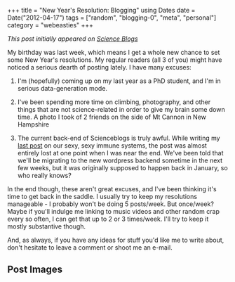 +++
title = "New Year's Resolution: Blogging"
using Dates
date = Date("2012-04-17")
tags = ["random", "blogging-0", "meta", "personal"]
category = "webeasties"
+++

_This post initially appeared on [Science Blogs](http://scienceblogs.com/webeasties)_

My birthday was last week, which means I get a whole new chance to set some New Year's resolutions. My regular readers (all 3 of you) might have noticed a serious dearth of posting lately. I have many excuses:

1) I'm (hopefully) coming up on my last year as a PhD student, and I'm in serious data-generation mode. 
2) I've been spending more time on climbing, photography, and other things that are not science-related in order to give my brain some down time. 
A photo I took of 2 friends on the side of Mt Cannon in New Hampshire

3) The current back-end of Scienceblogs is truly awful. While writing my [last post](http://scienceblogs.com/webeasties/2012/02/im_too_sexy_for_your_virus.php) on our sexy, sexy immune systems, the post was almost entirely lost at one point when I was near the end. We've been told that we'll be migrating to the new wordpress backend sometime in the next few weeks, but it was originally supposed to happen back in January, so who really knows?

In the end though, these aren't great excuses, and I've been thinking it's time to get back in the saddle. I usually try to keep my resolutions manageable - I probably won't be doing 5 posts/week. But once/week? Maybe if you'll indulge me linking to music videos and other random crap every so often, I can get that up to 2 or 3 times/week. I'll try to keep it mostly substantive though.

And, as always, if you have any ideas for stuff you'd like me to write about, don't hesitate to leave a comment or shoot me an e-mail.

      
  

 ## Post Images


